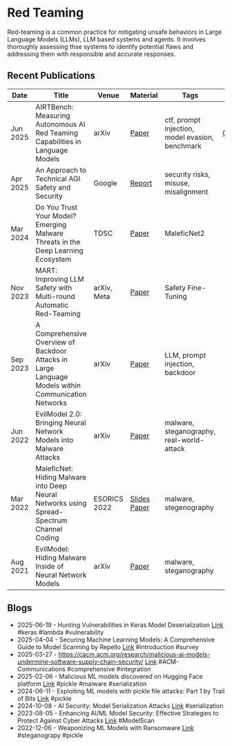 # Red Teaming
Red-teaming is a common practice for mitigating unsafe behaviors in Large Language
Models (LLMs), LLM based systems and agents. It involves thoroughly assessing thse systems to identify potential flaws and
addressing them with responsible and accurate responses.


## Recent Publications
| Date |Title | Venue | Material | Tags | Code | Summary |
|---|---|---|---|---|---|---|
| Jun 2025 | AIRTBench: Measuring Autonomous AI Red Teaming Capabilities in Language Models | arXiv | [Paper](https://arxiv.org/pdf/2506.14682) | ctf, prompt injection, model evasion, benchmark | [GitHub](https://github.com/dreadnode/AIRTBench-Code) | |
| Apr 2025 | An Approach to Technical AGI Safety and Security | Google | [Report](https://storage.googleapis.com/deepmind-media/DeepMind.com/Blog/evaluating-potential-cybersecurity-threats-of-advanced-ai/An_Approach_to_Technical_AGI_Safety_Apr_2025.pdf) | security risks, misuse, misalignment | | |
| Mar 2024 | Do You Trust Your Model? Emerging Malware Threats in the Deep Learning Ecosystem | TDSC | [Paper](https://arxiv.org/pdf/2403.03593) | MaleficNet2 | | |
| Nov 2023 | MART: Improving LLM Safety with Multi-round Automatic Red-Teaming | arXiv, Meta | [Paper](https://arxiv.org/pdf/2311.07689) | Safety Fine-Tuning | | |
| Sep 2023 | A Comprehensive Overview of Backdoor Attacks in Large Language Models within Communication Networks| arXiv | [Paper](https://arxiv.org/pdf/2308.14367) | LLM, prompt injection, backdoor | | |
| Jun 2022 | EvilModel 2.0: Bringing Neural Network Models into Malware Attacks | arXiv | [Paper](https://arxiv.org/pdf/2109.04344) | malware, steganography, real-world-attack | | |
| Mar 2022 | MaleficNet: Hiding Malware into Deep Neural Networks using Spread-Spectrum Channel Coding | ESORICS 2022 | [Slides](https://www.sintef.no/contentassets/7db3ab21cd764ba1a336842e39fe236d/03.-michael-alexander-riegler---onde-nevrale-nettverk.pdf) [Paper](https://arxiv.org/pdf/2107.08590)| malware, stegenography | | |
| Aug 2021 | EvilModel: Hiding Malware Inside of Neural Network Models | arXiv | [Paper](https://arxiv.org/pdf/2107.08590) | malware, steganography | | |


## Blogs
* 2025-06-19 - Hunting Vulnerabilities in Keras Model Deserialization [Link](https://blog.huntr.com/hunting-vulnerabilities-in-keras-model-deserialization) #keras #lambda #vulnerability
* 2025-04-04 - Securing Machine Learning Models: A Comprehensive Guide to Model Scanning by Repello [Link](https://repello.ai/blog/securing-machine-learning-models-a-comprehensive-guide-to-model-scanning) #introduction #survey
* 2025-03-27 - https://cacm.acm.org/research/malicious-ai-models-undermine-software-supply-chain-security/ [Link](https://cacm.acm.org/research/malicious-ai-models-undermine-software-supply-chain-security/) #ACM-Communications #comprehensive #integration
* 2025-02-06 - Malicious ML models discovered on Hugging Face platform [Link](https://www.reversinglabs.com/blog/rl-identifies-malware-ml-model-hosted-on-hugging-face) #pickle #malware #serialization
* 2024-06-11 - Exploiting ML models with pickle file attacks: Part 1 by Trail of Bits [Link](https://blog.trailofbits.com/2024/06/11/exploiting-ml-models-with-pickle-file-attacks-part-1/) #pickle
* 2024-10-08 - AI Security: Model Serialization Attacks [Link](https://themlsecopshacker.com/p/ai-security-model-serialization-attacks) #serialization
* 2023-08-05 - Enhancing AI/ML Model Security: Effective Strategies to Protect Against Cyber Attacks [Link](https://thanseefpp.medium.com/fortifying-your-ai-ml-models-strategies-to-safeguard-against-cyber-attacks-7183e10d5b75) #ModelScan
* 2022-12-06 - Weaponizing ML Models with Ransomware [Link](https://hiddenlayer.com/innovation-hub/weaponizing-machine-learning-models-with-ransomware/) #steganograpy #pickle
